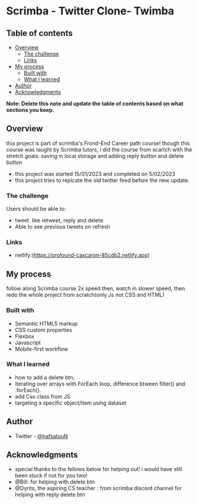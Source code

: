 # Scrimba - Twitter Clone- Twimba



## Table of contents

- [Overview](#overview)
  - [The challenge](#the-challenge)
  - [Links](#links)
- [My process](#my-process)
  - [Built with](#built-with)
  - [What I learned](#what-i-learned)
- [Author](#author)
- [Acknowledgments](#acknowledgments)

**Note: Delete this note and update the table of contents based on what sections you keep.**

## Overview
this project is part of scrimba's Frond-End Career path course! though this course was taught by Scrimba tutors, i did the course from scartch with the stretch goals: saving in local storage and adding reply button and delete button



- this project was started 15/01/2023 and completed on 5/02/2023 
- this project tries to replcate the old twitter feed before the new update. 

### The challenge

Users should be able to:

- tweet. like retweet, reply and delete.
- Able to see previous tweets on refresh

### Links

- netlify:(https://profound-cascaron-85cdb2.netlify.app)

## My process
 follow along Scrimba course 2x speed then, watch in slower speed, then redo the whole project from scratch(only Js not CSS and HTML)

### Built with

- Semantic HTML5 markup
- CSS custom properties
- Flexbox
- Javascript
- Mobile-first workflow


### What I learned

- how to add a delete btn;
- iterating over arrays with ForEach loop, difference btween filter() and .forEach().
- add Css class from JS
- targeting a specific object/item using dataset




## Author

- Twitter - [@hafsatuuN](https://www.twitter.com/hafsatuuN)



## Acknowledgments
- special thanks to the fellows below for helping out! i would have still been stuck if not for you two!
- @Bill: for helping with delete btn
- @Dyrits, the  aspiring CS teacher : from scrimba discord channel for helping with reply delete btn

